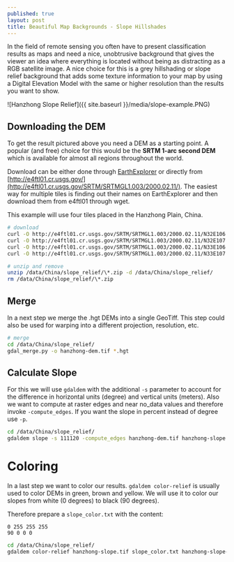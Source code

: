 ```yaml
---
published: true
layout: post
title: Beautiful Map Backgrounds - Slope Hillshades
---
```

In the field of remote sensing you often have to present classification results as maps and need a nice, unobtrusive
background that gives the viewer an idea where everything is located without being as distracting as a
RGB satellite image. A nice choice for this is a grey hillshading or slope relief background that adds
some texture information to your map by using a Digital Elevation Model with the same or higher resolution
than the results you want to show.

![Hanzhong Slope Relief]({{ site.baseurl }}/media/slope-example.PNG)

## Downloading the DEM

To get the result pictured above you need a DEM as a starting point. A popular (and free) choice for this would be the **SRTM 1-arc second DEM** which is available for almost all regions throughout the world.

Download can be either done through [EarthExplorer](http://earthexplorer.usgs.gov/) or directly from [http://e4ftl01.cr.usgs.gov/](http://e4ftl01.cr.usgs.gov/SRTM/SRTMGL1.003/2000.02.11/). The easiest way for multiple tiles is finding out their names on EarthExplorer and then download them from e4ftl01 through wget.

This example will use four tiles placed in the Hanzhong Plain, China.

```bash
# download
curl -O http://e4ftl01.cr.usgs.gov/SRTM/SRTMGL1.003/2000.02.11/N32E106.SRTMGL1.hgt.zip
curl -O http://e4ftl01.cr.usgs.gov/SRTM/SRTMGL1.003/2000.02.11/N32E107.SRTMGL1.hgt.zip
curl -O http://e4ftl01.cr.usgs.gov/SRTM/SRTMGL1.003/2000.02.11/N33E106.SRTMGL1.hgt.zip
curl -O http://e4ftl01.cr.usgs.gov/SRTM/SRTMGL1.003/2000.02.11/N33E107.SRTMGL1.hgt.zip
```

```bash
# unzip and remove
unzip /data/China/slope_relief/\*.zip -d /data/China/slope_relief/
rm /data/China/slope_relief/\*.zip
```

## Merge

In a next step we merge the .hgt DEMs into a single GeoTiff. This step could also be used for warping into a different projection, resolution, etc.


```bash
# merge
cd /data/China/slope_relief/
gdal_merge.py -o hanzhong-dem.tif *.hgt
```

## Calculate Slope

For this we will use `gdaldem` with the additional `-s` parameter to account for the difference in horizontal units (degree) and vertical units (meters). Also we want to compute at raster edges and near no_data values and therefore invoke `-compute_edges`. If you want the slope in percent instead of degree use `-p`.


```bash
cd /data/China/slope_relief/
gdaldem slope -s 111120 -compute_edges hanzhong-dem.tif hanzhong-slope.tif
```

# Coloring

In a last step we want to color our results. `gdaldem color-relief` is usually used to color DEMs in green, brown and yellow. We will use it to color our slopes from white (0 degrees) to black (90 degrees).

Therefore prepare a `slope_color.txt` with the content:

```
0 255 255 255
90 0 0 0
```


```bash
cd /data/China/slope_relief/
gdaldem color-relief hanzhong-slope.tif slope_color.txt hanzhong-slope-relief.tif
```
